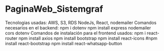 # PaginaWeb_Sistemgraf
Tecnologias usadas:
    AWS,
    S3,
    RDS
    NodeJs,
    React,
    nodemailer
Comandos necesarios en el backend:
    npm i dotenv
    npm install express nodemailer cors dotenv
Comandos de instalación para el frontend usados:
    npm i react-router
    npm install axios
    npm install bootstrap
    npm install react-icons
    #npm install react-bootstrap
    npm install react-whatsapp-button
    

    

